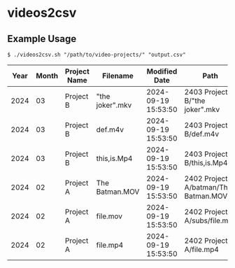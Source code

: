 # videos2csv

## Example Usage

```shell
$ ./videos2csv.sh "/path/to/video-projects/" "output.csv"
```

|Year|Month|Project Name|Filename       |Modified Date      |Path                                |
|----|-----|------------|---------------|-------------------|------------------------------------|
|2024|03   |Project B   |"the joker".mkv|2024-09-19 15:53:50|2403 Project B/"the joker".mkv      |
|2024|03   |Project B   |def.m4v        |2024-09-19 15:53:50|2403 Project B/def.m4v              |
|2024|03   |Project B   |this,is.Mp4    |2024-09-19 15:53:50|2403 Project B/this,is.Mp4          |
|2024|02   |Project A   |The Batman.MOV |2024-09-19 15:53:50|2402 Project A/batman/The Batman.MOV|
|2024|02   |Project A   |file.mov       |2024-09-19 15:53:50|2402 Project A/subs/file.mov        |
|2024|02   |Project A   |file.mp4       |2024-09-19 15:53:50|2402 Project A/file.mp4             |
